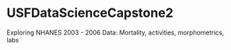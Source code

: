 # USFDataScienceCapstone2
Exploring NHANES 2003 - 2006 Data:  Mortality, activities, morphometrics, labs
